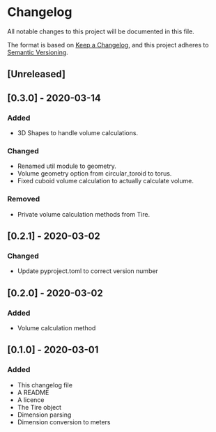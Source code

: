 # Changelog
All notable changes to this project will be documented in this file.

The format is based on [Keep a Changelog](https://keepachangelog.com/en/1.0.0/),
and this project adheres to [Semantic Versioning](https://semver.org/spec/v2.0.0.html).

## [Unreleased]

## [0.3.0] - 2020-03-14
### Added
- 3D Shapes to handle volume calculations.

### Changed
- Renamed util module to geometry.
- Volume geometry option from circular_toroid to torus.
- Fixed cuboid volume calculation to actually calculate volume.

### Removed
- Private volume calculation methods from Tire.

## [0.2.1] - 2020-03-02
### Changed
- Update pyproject.toml to correct version number

## [0.2.0] - 2020-03-02
### Added
- Volume calculation method

## [0.1.0] - 2020-03-01
### Added
- This changelog file
- A README
- A licence
- The Tire object
- Dimension parsing
- Dimension conversion to meters
